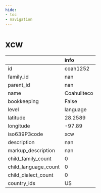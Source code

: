 ```yaml
---
hide:
- toc
- navigation
---
```

# xcw
|                      | info        |
|:---------------------|:------------|
| id                   | coah1252    |
| family_id            | nan         |
| parent_id            | nan         |
| name                 | Coahuilteco |
| bookkeeping          | False       |
| level                | language    |
| latitude             | 28.2589     |
| longitude            | -97.89      |
| iso639P3code         | xcw         |
| description          | nan         |
| markup_description   | nan         |
| child_family_count   | 0           |
| child_language_count | 0           |
| child_dialect_count  | 0           |
| country_ids          | US          |